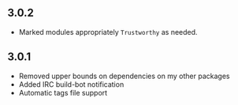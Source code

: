 3.0.2
-----
* Marked modules appropriately `Trustworthy` as needed.

3.0.1
-----
* Removed upper bounds on dependencies on my other packages
* Added IRC build-bot notification
* Automatic tags file support
